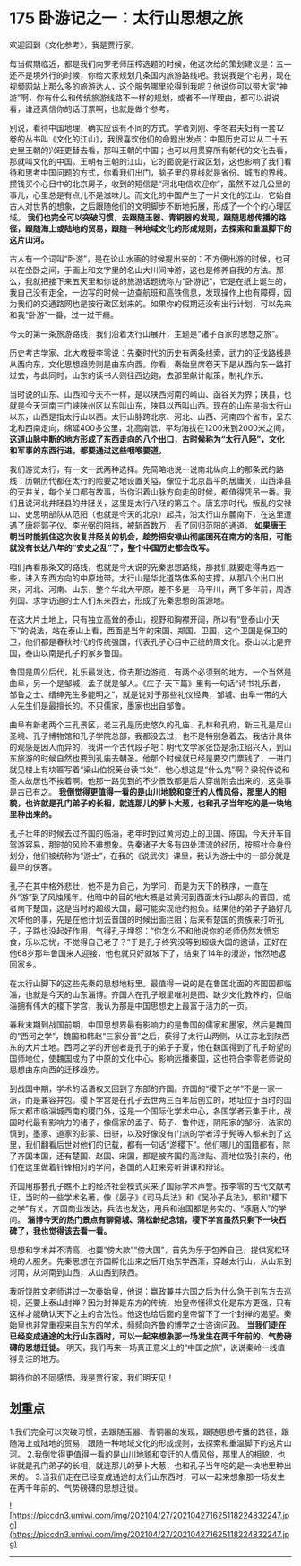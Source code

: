 # 175 卧游记之一：太行山思想之旅

欢迎回到《文化参考》，我是贾行家。

每当假期临近，都是我们向罗老师压榨选题的时候，他这次给的策划建议是：五一还不是境外行的时候，你给大家规划几条国内旅游路线吧。我说我是个宅男，现在视频网站上那么多的旅游达人，这个服务哪里轮得到我呢？他说你可以带大家“神游”啊，你有什么和传统旅游线路不一样的规划，或者不一样理由，都可以说说看，谁还真信你的话订票啊，也就是做个参考。

别说，看待中国地理，确实应该有不同的方式。学者刘刚、李冬君夫妇有一套12卷的丛书叫《文化的江山》，我很喜欢他们的命题出发点：中国历史可以从二十五史里王朝的兴旺更替去看，那叫王朝的中国；也可以用贯穿所有朝代的文化去看，那就叫文化的中国。王朝有王朝的江山，它的面貌是行政区划，这也影响了我们看待和思考中国问题的方式，你看我们出门，脑子里的界线就是省份、城市的界线。攒钱买个心目中的北京房子，收到的短信是“河北电信欢迎你”，虽然不过几公里的事儿，心里总是有点儿不是滋味儿。而文化的中国产生了一片文化的江山，它始自古人对世界的想象，之后跟随他们的文明脚步不断地拓展，形成了一个个的心理区域。 **我们也完全可以突破习惯，去跟随玉器、青铜器的发现，跟随思想传播的路径，跟随海上或陆地的贸易，跟随一种地域文化的形成规则，去探索和重温脚下的这片山河。**

古人有一个词叫“卧游”，是在论山水画的时候提出来的：不方便出游的时候，也可以在坐卧之间，于画上和文字里的名山大川间神游，这也是修养自我的方法。那么，我就把接下来五天里和你说的旅游话题统称为“卧游记”，它是在纸上诞生的，我自己没有走全，一边写的时候一边查航班和高铁信息，发现操作上也有障碍，因为我们的交通路网也是按行政区划来的。如果你的假期还没有出行计划，可以先来和我“卧游”一番，过一过干瘾。

今天的第一条旅游路线，我们沿着太行山展开，主题是“诸子百家的思想之旅”。

历史考古学家、北大教授李零说：先秦时代的历史有两条线索，武力的征伐路线是从西向东，文化思想趋势则是由东向西。你看，秦始皇席卷天下是从西向东一路打过去，与此同时，山东的读书人则往西边跑，去那里献计献策，制礼作乐。

当时说的山东、山西和今天不一样，是以陕西河南的崤山、函谷关为界；陕县，也就是今天河南三门峡陕州区以东叫山东，陕县以西叫山西。现在的山东是指太行山以东，山西是指太行山以西。太行山脉跨北京、河北、山西、河南四个省市，呈东北和西南走向，绵延400多公里，北高南低，平均海拔在1200米到2000米之间， **这道山脉中断的地方形成了东西走向的八个出口，古时候称为“太行八陉”，文化和军事的东西行进，都要通过这些咽喉要道。**

我们游览太行，有一文一武两种选择。先简略地说一说南北纵向上的那条武的路线：历朝历代都在太行的险要之地设置关隘，像位于北京昌平的居庸关，山西泽县的天井关，每个关口都有故事，当你沿着山脉方向走的时候，都值得凭吊一番。我们且说河北井陉县的井陉关，这里是太行八陉的第五个。唐玄宗时代，叛乱的安禄山、史思明部队从范阳（也就是今天的北京）起兵，沿太行山东麓南下，在这里遭遇了唐将郭子仪、李光弼的阻挡，被斩首数万，丢了回归范阳的通道。 **如果唐王朝当时能抓住这次收复井陉关的机会，趁势把安禄山彻底困死在南方的洛阳，可能就没有长达八年的“安史之乱”了，整个中国历史都会改写。**

咱们再看那条文的路线，也就是今天说的先秦思想路线，那我们就要走得再远一些，进入东西方向的中原地带。太行山是华北道路体系的支撑，从那八个出口出来，河北、河南、山东，整个华北大平原，差不多是一马平川，两千多年前，周游列国、求学访道的士人们东来西去，形成了先秦思想的策源地。

在这大片土地上，只有独立高耸的泰山，视野和胸襟开阔，所以有“登泰山小天下”的说法，站在泰山上看，西面是当年的宋国、郑国、卫国，这个卫国是保卫的卫，他们都是春秋时代的传统强国，代表孔子心目中正统的周文化。泰山以北是齐国，泰山以南是孔子的家乡鲁国。

鲁国是周公后代，礼乐最发达，你去那边游览，有两个必须到的地方，一个当然是曲阜，另一个是邹城，孟子就是邹人。《庄子·天下篇》里有一句话“诗书礼乐者，邹鲁之士、缙绅先生多能明之”，就是说对于那些礼仪经典，邹城、曲阜一带的大人先生们是最擅长的。不只儒家，墨家也出自邹鲁。

曲阜有新老两个三孔景区，老三孔是历史悠久的孔庙、孔林和孔府，新三孔是尼山圣境、孔子博物馆和孔子学院总部，我都没去过，也不是特别急着去。我估计具体的观感是因人而异的，我讲一个古代段子吧：明代文学家张岱是浙江绍兴人，到山东旅游的时候自然也要到孔庙去朝圣。他那个时候就已经是要交门票钱了，一进门就见楼上有块匾写着“梁山伯祝英台读书处”，他心想这是“什么鬼”啊？梁祝传说和圣人故居也不挨着啊。他那一路见到的不少景致都是后人穿凿附会出来的，这类事是古已有之。 **我倒觉得更值得一看的是山川地貌和变迁的人情风俗，那里人的相貌，也许就是孔门弟子的长相，就连那儿的萝卜大葱，也和孔子当年吃的是一块地里种出来的。**

孔子壮年的时候去过齐国的临淄，老年时到过黄河边上的卫国、陈国，今天开车自驾游容易，那时的风险不难想象。先秦诸子大多有四处漂流的经历，按照社会身份划分，他们被统称为“游士”，在我的《说武侠》课里，我认为游士中的一部分就是最早的侠客。

孔子在其中格外悲壮，他不是为自己，为学问，而是为天下的秩序，一直在外“游”到了风烛残年。他暗中的目的地大概是过黄河到西面太行山那头的晋国，或者南下楚国，这是当时的超级大国，最可能实现他的抱负。结果他的弟子子路好几次坏他的事，先是在他计划去晋国的时候出面拦阻；后来有楚国的贵族来打听孔子，子路也没起好作用，气得孔子埋怨：“你怎么不和他说你的老师仍然发愤忘食，乐以忘忧，不觉得自己老了？”于是孔子终究没等到超级大国的邀请，正好在他68岁那年鲁国来人迎接，他也就只好就坡下了，结束了14年的漫游，怅然地返回家乡。

在太行山脚下的这些先秦的思想地标里。最值得一说的是在鲁国北面的齐国国都临淄，也就是今天的山东淄博。齐国人在孔子眼里唯利是图、缺少文化教养的，但临淄拥有伟大的稷下学宫，我认为那是中国思想史上最富于活力的一页。

春秋末期到战国前期，中国思想界最有影响力的是鲁国的儒家和墨家，然后是魏国的“西河之学”，魏国和韩赵“三家分晋”之后，获得了太行山两侧，从江苏北到陕西东的大片土地。西河之学的开创者是孔子的弟子子夏，他在魏国得到了孔子盼望的国师地位，使魏国成为了中原的文化中心，影响远播秦国，这也符合李零老师说的思想由东向西的迁移趋势。

到战国中期，学术的话语权又回到了东部的齐国。齐国的“稷下之学”不是一家一派，而是兼容并包。稷下学宫是在孔子去世两三百年后创立的，地址位于当时的国际大都市临淄城西南的稷门外，这是一个国际化学术中心，各国学者云集于此，战国时代最有影响力的诸子，像儒家的孟子、荀子、鲁仲连，阴阳家的邹衍，法家的慎到，墨家、道家的彭蒙、田骈，以及好像没有门派的学者淳于髡等人都来到了这里，我们翻看后世对他们的记载，都有一句话“游稷下”。他们哪儿的国籍都有，除了齐国本国，还有楚国、赵国、宋国，都是被齐国的高津贴、高地位吸引来的，他们在这里做着针锋相对的学问，各国的人赶来旁听讲课和辩论。

齐国用那套孔子瞧不上的经济社会模式买来了国际学术声誉。按李零的古代文献考证，当时的一些学术名著，像《晏子》《司马兵法》和《吴孙子兵法》，都和“稷下之学”有关。齐国商业发达，兵法也发达，用兵和治国都是务实的、“琢磨人”的学问。 **淄博今天的热门景点有聊斋城、蒲松龄纪念馆，稷下学宫虽然只剩下一块石碑了，我也觉得该去看一看。**

思想和学术并不清高，也要“傍大款”“傍大国”，首先为乐于包养自己，提供宽松环境的人服务。先秦思想在齐国孵化出来之后开始东学西渐，穿越太行山，从山东到河南，从河南到山西，从山西到陕西。

我听饶胜文老师讲过一次秦始皇，他说：嬴政兼并六国之后为什么急于到东方去巡视，还要上泰山封禅？因为封禅是东方的传统，始皇帝懂得文化是东方更强，只有这样才能确认天下之主的合法性。他这也给后面的皇帝留下了一个封禅的渴望。秦始皇也非常重视来自东方的学术，频频向齐鲁的博学之士咨询问政。 **当我们走在已经变成通途的太行山东西时，可以一起来想象那一场发生在两千年前的、气势磅礴的思想迁徙。** 明天，我们再来一场真正意义上的“中国之旅”，说说秦岭一线值得关注的地方。

期待你的不同感悟，我是贾行家，我们明天见！

## 划重点

1.我们完全可以突破习惯，去跟随玉器、青铜器的发现，跟随思想传播的路径，跟随海上或陆地的贸易，跟随一种地域文化的形成规则，去探索和重温脚下的这片山河。
2.我倒觉得更值得一看的是山川地貌和变迁的人情风俗，那里人的相貌，也许就是孔门弟子的长相，就连那儿的萝卜大葱，也和孔子当年吃的是一块地里种出来的。
3.当我们走在已经变成通途的太行山东西时，可以一起来想象那一场发生在两千年前的、气势磅礴的思想迁徙。

![https://piccdn3.umiwi.com/img/202104/27/202104271625118224832247.jpg](https://piccdn3.umiwi.com/img/202104/27/202104271625118224832247.jpg)

---
